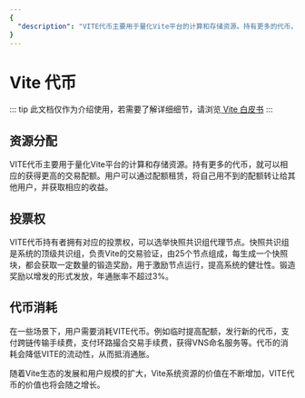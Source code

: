```yaml
---
{
  "description": "VITE代币主要用于量化Vite平台的计算和存储资源。持有更多的代币，就可以相应的获得更高的交易配额。用户可以通过配额租赁，将自己用不到的配额转让给其他用户，并获取相应的收益。"
}
---
```


# Vite 代币

::: tip
此文档仅作为介绍使用，若需要了解详细细节，请浏览[ Vite 白皮书](https://github.com/vitelabs/whitepaper/blob/master/vite_cn.pdf)
:::

## 资源分配

VITE代币主要用于量化Vite平台的计算和存储资源。持有更多的代币，就可以相应的获得更高的交易配额。用户可以通过配额租赁，将自己用不到的配额转让给其他用户，并获取相应的收益。

## 投票权

VITE代币持有者拥有对应的投票权，可以选举快照共识组代理节点。快照共识组是系统的顶级共识组，负责Vite的交易验证，由25个节点组成，每生成一个快照块，都会获取一定数量的锻造奖励，用于激励节点运行，提高系统的健壮性。锻造奖励以增发的形式发放，年通胀率不超过3%。

## 代币消耗

在一些场景下，用户需要消耗VITE代币。例如临时提高配额，发行新的代币，支付跨链传输手续费，支付环路撮合交易手续费，获得VNS命名服务等。代币的消耗会降低VITE的流动性，从而抵消通胀。

随着Vite生态的发展和用户规模的扩大，Vite系统资源的价值在不断增加，VITE代币的价值也将会随之增长。
